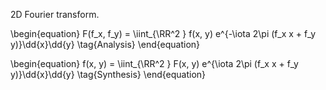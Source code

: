 2D Fourier transform. 

\begin{equation}
F(f_x, f_y) = \iint_{\RR^2 } f(x, y) e^{-\iota 2\pi (f_x x + f_y y)}\dd{x}\dd{y} \tag{Analysis}
\end{equation}


\begin{equation}
f(x, y) = \iint_{\RR^2 } F(x, y) e^{\iota 2\pi (f_x x + f_y y)}\dd{x}\dd{y} \tag{Synthesis}
\end{equation}